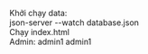Khởi chạy data: <br>
json-server --watch database.json <br>
Chạy index.html <br>
Admin: admin1 admin1
